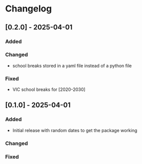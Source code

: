 # Changelog

## [0.2.0] - 2025-04-01
### Added
### Changed
- school breaks stored in a yaml file instead of a python file
### Fixed
- VIC school breaks for [2020-2030]


## [0.1.0] - 2025-04-01
### Added
- Initial release with random dates to get the package working
### Changed
### Fixed
